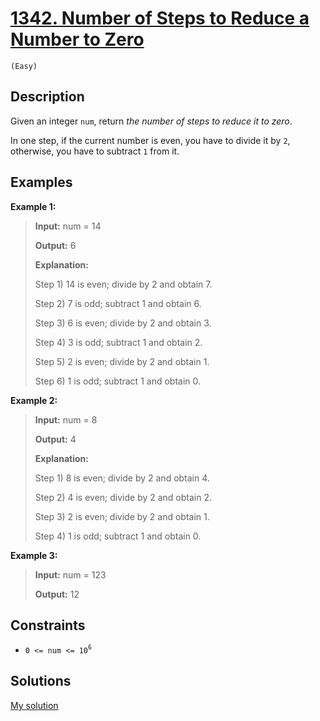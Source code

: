 # [1342. Number of Steps to Reduce a Number to Zero](https://LeetCode.com/problems/number-of-steps-to-reduce-a-number-to-zero/)
`(Easy)`

## Description

Given an integer `num`, return _the number of steps to reduce it to zero_.

In one step, if the current number is even, you have to divide it by `2`, otherwise, you have to subtract `1` from it.

## Examples

**Example 1:**

> **Input:** num = 14
> 
> **Output:** 6
> 
> **Explanation:**
> 
> Step 1) 14 is even; divide by 2 and obtain 7.
> 
> Step 2) 7 is odd; subtract 1 and obtain 6.
> 
> Step 3) 6 is even; divide by 2 and obtain 3.
> 
> Step 4) 3 is odd; subtract 1 and obtain 2.
> 
> Step 5) 2 is even; divide by 2 and obtain 1.
> 
> Step 6) 1 is odd; subtract 1 and obtain 0.

**Example 2:**

> **Input:** num = 8
> 
> **Output:** 4
> 
> **Explanation:**
> 
> Step 1) 8 is even; divide by 2 and obtain 4.
> 
> Step 2) 4 is even; divide by 2 and obtain 2.
> 
> Step 3) 2 is even; divide by 2 and obtain 1.
> 
> Step 4) 1 is odd; subtract 1 and obtain 0.

**Example 3:**

> **Input:** num = 123
> 
> **Output:** 12

## Constraints

- `0 <= num <= 10`<sup>`6`</sup>

## Solutions

[My solution](https://LeetCode.com/problems/number-of-steps-to-reduce-a-number-to-zero/solutions/5085454/number-of-steps-to-reduce-a-number-to-zero/)
